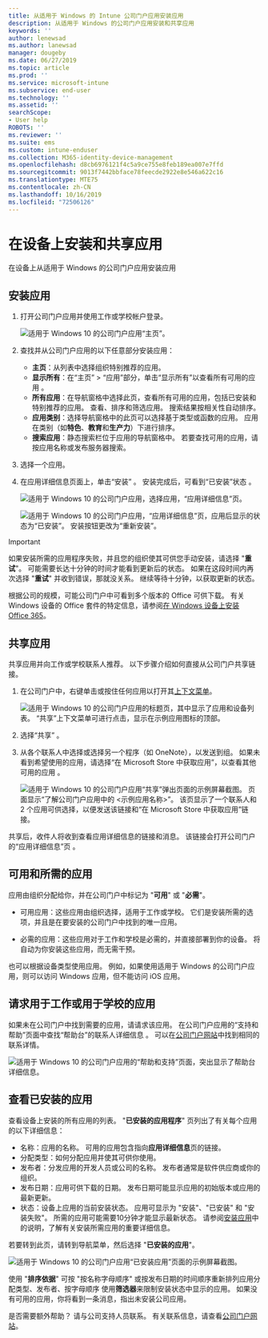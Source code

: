 ```yaml
---
title: 从适用于 Windows 的 Intune 公司门户应用安装应用
description: 从适用于 Windows 的公司门户应用安装和共享应用
keywords: ''
author: lenewsad
ms.author: lanewsad
manager: dougeby
ms.date: 06/27/2019
ms.topic: article
ms.prod: ''
ms.service: microsoft-intune
ms.subservice: end-user
ms.technology: ''
ms.assetid: ''
searchScope:
- User help
ROBOTS: ''
ms.reviewer: ''
ms.suite: ems
ms.custom: intune-enduser
ms.collection: M365-identity-device-management
ms.openlocfilehash: d8cb6976121f4c5a9ce755e8feb189ea007e7ffd
ms.sourcegitcommit: 9013f7442bbface78feecde2922e8e546a622c16
ms.translationtype: MTE75
ms.contentlocale: zh-CN
ms.lasthandoff: 10/16/2019
ms.locfileid: "72506126"
---
```

# <a name="install-and-share-apps-on-your-device"></a>在设备上安装和共享应用

在设备上从适用于 Windows 的公司门户应用安装应用

## <a name="install-apps"></a>安装应用

1. 打开公司门户应用并使用工作或学校帐户登录。  

    ![适用于 Windows 10 的公司门户应用“主页”。](./media/RS1_AppDetailsPage_Installed_03.png)
2. 查找并从公司门户应用的以下任意部分安装应用：  

    * **主页**：从列表中选择组织特别推荐的应用。  
    * **显示所有**：在“主页” > “应用”部分，单击“显示所有”以查看所有可用的应用    。  
    * **所有应用**：在导航窗格中选择此页，查看所有可用的应用，包括已安装和特别推荐的应用。 查看、排序和筛选应用。 搜索结果按相关性自动排序。  
    * **应用类别**：选择导航窗格中的此页可以选择基于类型或函数的应用。 应用在类别（如**特色**、**教育**和**生产力**）下进行排序。  
    * **搜索应用**：静态搜索栏位于应用的导航窗格中。  若要查找可用的应用，请按应用名称或发布服务器搜索。  

3. 选择一个应用。   
4. 在应用详细信息页面上，单击“安装”  。 安装完成后，可看到“已安装”状态  。  

    ![适用于 Windows 10 的公司门户应用，选择应用，“应用详细信息”页。](./media/RS1_AppDetailsPage_Installed_02.png)  
    
    ![适用于 Windows 10 的公司门户应用，“应用详细信息”页，应用后显示的状态为“已安装”。 安装按钮更改为“重新安装”。](./media/RS1_AppDetailsPage_Installed_01.png)    

> [!IMPORTANT]
> 如果安装所需的应用程序失败，并且您的组织使其可供您手动安装，请选择 "**重试**"。 可能需要长达十分钟的时间才能看到更新后的状态。 如果在这段时间内再次选择 "**重试**" 并收到错误，那就没关系。 继续等待十分钟，以获取更新的状态。   

根据公司的规模，可能公司门户中可看到多个版本的 Office 可供下载。 有关 Windows 设备的 Office 套件的特定信息，请参阅[在 Windows 设备上安装 Office 365](./install-office-windows.md)。

## <a name="share-apps"></a>共享应用  
共享应用并向工作或学校联系人推荐。 以下步骤介绍如何直接从公司门户共享链接。

1. 在公司门户中，右键单击或按住任何应用以打开其[上下文菜单](https://docs.microsoft.com//windows/uwp/design/controls-and-patterns/menus)。  

    ![适用于 Windows 10 的公司门户应用的标题页，其中显示了应用和设备列表。 “共享”上下文菜单可进行点击，显示在示例应用图标的顶部。 ](./media/1808_ShareContext_CP_Windows.png)  

2. 选择“共享”  。
3. 从各个联系人中选择或选择另一个程序（如 OneNote），以发送到组。 如果未看到希望使用的应用，请选择“在 Microsoft Store 中获取应用”，以查看其他可用的应用  。  

    ![适用于 Windows 10 的公司门户应用“共享”弹出页面的示例屏幕截图。 页面显示“了解公司门户应用中的 <示例应用名称>”。 该页显示了一个联系人和 2 个应用可供选择，以便发送该链接和“在 Microsoft Store 中获取应用”链接。 ](./media/1808_ShareApps_CP_Windows.png) 

共享后，收件人将收到查看应用详细信息的链接和消息。 该链接会打开公司门户的“应用详细信息”页  。 

## <a name="available-and-required-apps"></a>可用和所需的应用
应用由组织分配给你，并在公司门户中标记为 "**可用**" 或 "**必需**"。 

* 可用应用：这些应用由组织选择，适用于工作或学校。 它们是安装所需的选项，并且是在要安装的公司门户中找到的唯一应用。 

* 必需的应用：这些应用对于工作和学校是必需的，并直接部署到你的设备。 将自动为你安装这些应用，而无需干预。 

也可以根据设备类型使用应用。 例如，如果使用适用于 Windows 的公司门户应用，则可以访问 Windows 应用，但不能访问 iOS 应用。

## <a name="request-an-app-for-work-or-school"></a>请求用于工作或用于学校的应用  
如果未在公司门户中找到需要的应用，请请求该应用。 在公司门户应用的“支持和帮助”页面中查找“帮助台”的联系人详细信息  。 可以在[公司门户网站](https://go.microsoft.com/fwlink/?linkid=2010980)中找到相同的联系详情。    

  ![适用于 Windows 10 的公司门户应用的“帮助和支持”页面，突出显示了帮助台详细信息。 ](./media/1812_UCP_Help_Support_helpdesk.png)  

## <a name="view-installed-apps"></a>查看已安装的应用  
查看设备上安装的所有应用的列表。 "**已安装的应用程序**" 页列出了有关每个应用的以下详细信息：

* 名称：应用的名称。 可用的应用包含指向**应用详细信息**页的链接。
* 分配类型：如何分配应用并使其可供你使用。 
* 发布者：分发应用的开发人员或公司的名称。 发布者通常是软件供应商或你的组织。  
* 发布日期：应用可供下载的日期。 发布日期可能显示应用的初始版本或应用的最新更新。
* 状态：设备上应用的当前安装状态。 应用可显示为 "安装"、"已安装" 和 "安装失败"。 所需的应用可能需要10分钟才能显示最新状态。 请参阅[安装应用](#install-apps)中的说明，了解有关安装所需应用的重要详细信息。 

若要转到此页，请转到导航菜单，然后选择 "**已安装的应用**"。 

  ![适用于 Windows 10 的公司门户应用“已安装应用”页面的示例屏幕截图。 ](./media/installed-apps-cp-1906.png)  


使用 "**排序依据**" 可按 "按名称字母顺序" 或按发布日期的时间顺序重新排列应用分配类型、发布者、按字母顺序 使用**筛选器**来限制安装状态中显示的应用。  如果没有可用的应用，你将看到一条消息，指出未安装公司应用。  

是否需要额外帮助？ 请与公司支持人员联系。 有关联系信息，请查看[公司门户网站](https://go.microsoft.com/fwlink/?linkid=2010980)。  
